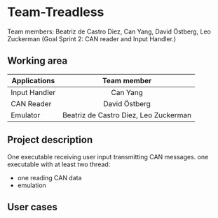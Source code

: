 # Team-Treadless
Team members: Beatriz de Castro Diez, Can Yang, David Östberg, Leo Zuckerman
(Goal Sprint 2: CAN reader and Input Handler.)
## Working area
| Applications  | Team member         |
| ------------- |:-------------:|
| Input Handler | Can Yang |
| CAN Reader    | David Östberg      |
| Emulator | Beatriz de Castro Diez, Leo Zuckerman |

## Project description
One executable receiving  user input transmitting CAN messages.
one executable with at least two thread:
- one reading  CAN data
- emulation


## User cases

